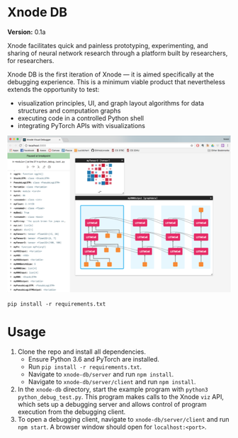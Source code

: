 # Xnode DB
**Version:** 0.1a

Xnode facilitates quick and painless prototyping, experimenting, and sharing of neural network research through a
platform built by researchers, for researchers.

Xnode DB is the first iteration of Xnode — it is aimed specifically at the debugging experience. This is a minimum 
viable product that nevertheless extends the opportunity to test:

- visualization principles, UI, and graph layout algorithms for data structures and computation graphs
- executing code in a controlled Python shell
- integrating PyTorch APIs with visualizations

![Xnode DB Screenshot](./screenshot.png)

`pip install -r requirements.txt`

# Usage
1. Clone the repo and install all dependencies.
    - Ensure Python 3.6 and PyTorch are installed.
    - Run `pip install -r requirements.txt`.
    - Navigate to `xnode-db/server` and run `npm install`.
    - Navigate to `xnode-db/server/client` and run `npm install`.
2. In the `xnode-db` directory, start the example program with `python3 python_debug_test.py`. This program makes calls to the Xnode `viz` API, which sets up a debugging server and allows control of program execution from the debugging client.
3. To open a debugging client, navigate to `xnode-db/server/client` and run `npm start`. A browser window should open for `localhost:<port>`.